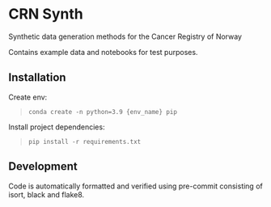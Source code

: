 # CRN Synth
Synthetic data generation methods for the Cancer Registry of Norway

Contains example data and notebooks for test purposes.

## Installation
Create env:

>`conda create -n python=3.9 {env_name} pip`

Install project dependencies:
>`pip install -r requirements.txt`


## Development
Code is automatically formatted and verified using pre-commit consisting of isort, black and flake8.

